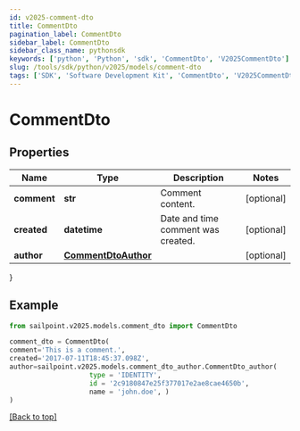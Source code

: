 ```yaml
---
id: v2025-comment-dto
title: CommentDto
pagination_label: CommentDto
sidebar_label: CommentDto
sidebar_class_name: pythonsdk
keywords: ['python', 'Python', 'sdk', 'CommentDto', 'V2025CommentDto'] 
slug: /tools/sdk/python/v2025/models/comment-dto
tags: ['SDK', 'Software Development Kit', 'CommentDto', 'V2025CommentDto']
---
```


# CommentDto


## Properties

Name | Type | Description | Notes
------------ | ------------- | ------------- | -------------
**comment** | **str** | Comment content. | [optional] 
**created** | **datetime** | Date and time comment was created. | [optional] 
**author** | [**CommentDtoAuthor**](comment-dto-author) |  | [optional] 
}

## Example

```python
from sailpoint.v2025.models.comment_dto import CommentDto

comment_dto = CommentDto(
comment='This is a comment.',
created='2017-07-11T18:45:37.098Z',
author=sailpoint.v2025.models.comment_dto_author.CommentDto_author(
                    type = 'IDENTITY', 
                    id = '2c9180847e25f377017e2ae8cae4650b', 
                    name = 'john.doe', )
)

```
[[Back to top]](#) 

